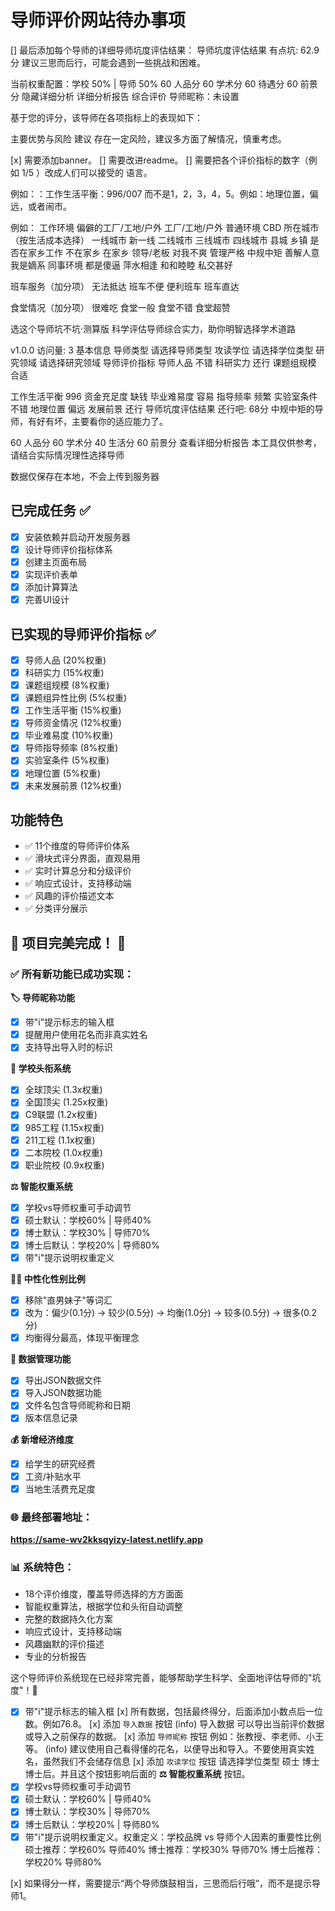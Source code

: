 # 导师评价网站待办事项
[] 最后添加每个导师的详细导师坑度评估结果：
导师坑度评估结果
有点坑: 62.9分
建议三思而后行，可能会遇到一些挑战和困难。

当前权重配置：学校 50% | 导师 50%
60
人品分
60
学术分
60
待遇分
60
前景分
隐藏详细分析
详细分析报告
综合评价
导师昵称：未设置

基于您的评分，该导师在各项指标上的表现如下：

主要优势与风险
建议
存在一定风险，建议多方面了解情况，慎重考虑。

[x] 需要添加banner。
[] 需要改进readme。
[] 需要把各个评价指标的数字（例如 1/5 ）改成人们可以接受的 语言。

例如：：工作生活平衡：996/007 而不是1，2，3，4，5。例如：地理位置，偏远，或者闹市。 

例如：
工作环境
偏僻的工厂/工地/户外
工厂/工地/户外
普通环境
CBD
所在城市（按生活成本选择）
一线城市
新一线
二线城市
三线城市
四线城市
县城
乡镇
是否在家乡工作
不在家乡
在家乡
领导/老板
对我不爽
管理严格
中规中矩
善解人意
我是嫡系
同事环境
都是傻逼
萍水相逢
和和睦睦
私交甚好

班车服务（加分项）
无法抵达
班车不便
便利班车
班车直达

食堂情况（加分项）
很难吃
食堂一般
食堂不错
食堂超赞


选这个导师坑不坑·测算版
科学评估导师综合实力，助你明智选择学术道路

v1.0.0
访问量: 3
基本信息
导师类型
请选择导师类型
攻读学位
请选择学位类型
研究领域
请选择研究领域
导师评价指标
导师人品
不错
科研实力
还行
课题组规模
合适

工作生活平衡
996
资金充足度
缺钱
毕业难易度
容易
指导频率
频繁
实验室条件
不错
地理位置
偏远
发展前景
还行
导师坑度评估结果
还行吧: 68分
中规中矩的导师，有好有坏，主要看你的适应能力了。

60
人品分
60
学术分
40
生活分
60
前景分
查看详细分析报告
本工具仅供参考，请结合实际情况理性选择导师

数据仅保存在本地，不会上传到服务器





## 已完成任务 ✅
- [x] 安装依赖并启动开发服务器
- [x] 设计导师评价指标体系
- [x] 创建主页面布局
- [x] 实现评价表单
- [x] 添加计算算法
- [x] 完善UI设计

## 已实现的导师评价指标 ✅
- [x] 导师人品 (20%权重)
- [x] 科研实力 (15%权重)
- [x] 课题组规模 (8%权重)
- [x] 课题组异性比例 (5%权重)
- [x] 工作生活平衡 (15%权重)
- [x] 导师资金情况 (12%权重)
- [x] 毕业难易度 (10%权重)
- [x] 导师指导频率 (8%权重)
- [x] 实验室条件 (5%权重)
- [x] 地理位置 (5%权重)
- [x] 未来发展前景 (12%权重)

## 功能特色
- ✅ 11个维度的导师评价体系
- ✅ 滑块式评分界面，直观易用
- ✅ 实时计算总分和分级评价
- ✅ 响应式设计，支持移动端
- ✅ 风趣的评价描述文本
- ✅ 分类评分展示

## 🎉 项目完美完成！ 🎉

### ✅ 所有新功能已成功实现：

**🏷️ 导师昵称功能**
- [x] 带"i"提示标志的输入框
- [x] 提醒用户使用花名而非真实姓名
- [x] 支持导出导入时的标识

**🏫 学校头衔系统**
- [x] 全球顶尖 (1.3x权重)
- [x] 全国顶尖 (1.25x权重)
- [x] C9联盟 (1.2x权重)
- [x] 985工程 (1.15x权重)
- [x] 211工程 (1.1x权重)
- [x] 二本院校 (1.0x权重)
- [x] 职业院校 (0.9x权重)

**⚖️ 智能权重系统**
- [x] 学校vs导师权重可手动调节
- [x] 硕士默认：学校60% | 导师40%
- [x] 博士默认：学校30% | 导师70%
- [x] 博士后默认：学校20% | 导师80%
- [x] 带"i"提示说明权重定义

**🏳️‍🌈 中性化性别比例**
- [x] 移除"直男妹子"等词汇
- [x] 改为：偏少(0.1分) → 较少(0.5分) → 均衡(1.0分) → 较多(0.5分) → 很多(0.2分)
- [x] 均衡得分最高，体现平衡理念

**💾 数据管理功能**
- [x] 导出JSON数据文件
- [x] 导入JSON数据功能
- [x] 文件名包含导师昵称和日期
- [x] 版本信息记录

**💰 新增经济维度**
- [x] 给学生的研究经费
- [x] 工资/补贴水平
- [x] 当地生活费充足度

### 🌐 最终部署地址：
**https://same-wv2kksqyizy-latest.netlify.app**

### 📊 系统特色：
- 18个评价维度，覆盖导师选择的方方面面
- 智能权重算法，根据学位和头衔自动调整
- 完整的数据持久化方案
- 响应式设计，支持移动端
- 风趣幽默的评价描述
- 专业的分析报告

这个导师评价系统现在已经非常完善，能够帮助学生科学、全面地评估导师的"坑度"！🎯
- [x] 带"i"提示标志的输入框
[x] 所有数据，包括最终得分，后面添加小数点后一位数。例如76.8。
[x] 添加 `导入数据` 按钮  (info) 导入数据 可以导出当前评价数据或导入之前保存的数据。
[x] 添加 `导师昵称` 按钮 例如：张教授、李老师、小王等。 (info) 建议使用自己看得懂的花名，以便导出和导入。不要使用真实姓名，虽然我们不会储存信息
[x] 添加 `攻读学位` 按钮 请选择学位类型 硕士 博士 博士后。并且这个按钮影响后面的 **⚖️ 智能权重系统** 按钮。
- [x] 学校vs导师权重可手动调节
- [x] 硕士默认：学校60% | 导师40%
- [x] 博士默认：学校30% | 导师70%
- [x] 博士后默认：学校20% | 导师80%
- [x] 带"i"提示说明权重定义。权重定义：学校品牌 vs 导师个人因素的重要性比例
硕士推荐：学校60% 导师40%
博士推荐：学校30% 导师70%
博士后推荐：学校20% 导师80%

[x] 如果得分一样，需要提示“两个导师旗鼓相当，三思而后行哦”，而不是提示导师1。
